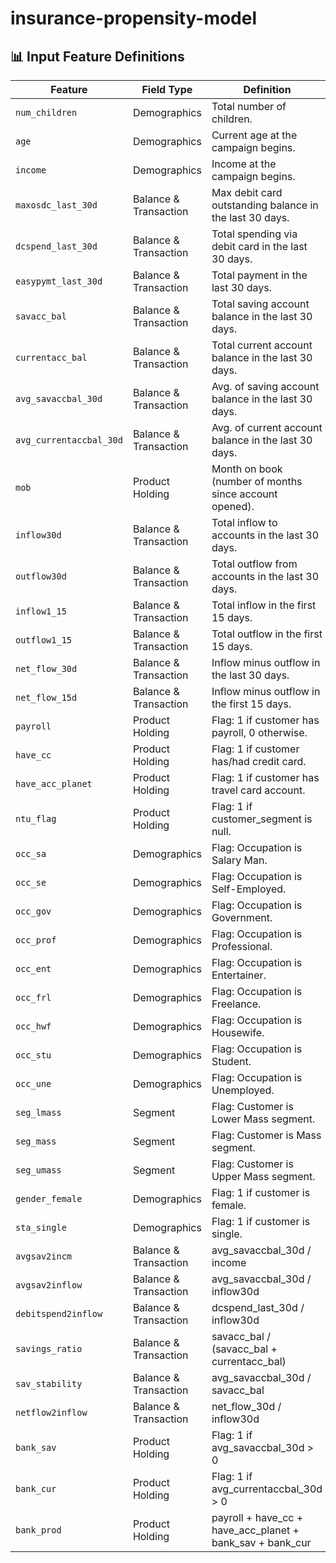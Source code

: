 # insurance-propensity-model

## 📊 Input Feature Definitions
| Feature | Field Type | Definition |
|---------|------------|------------|
| `num_children` | Demographics | Total number of children. |
| `age` | Demographics | Current age at the campaign begins. |
| `income` | Demographics | Income at the campaign begins. |
| `maxosdc_last_30d` | Balance & Transaction | Max debit card outstanding balance in the last 30 days. |
| `dcspend_last_30d` | Balance & Transaction | Total spending via debit card in the last 30 days. |
| `easypymt_last_30d` | Balance & Transaction | Total payment in the last 30 days. |
| `savacc_bal` | Balance & Transaction | Total saving account balance in the last 30 days. |
| `currentacc_bal` | Balance & Transaction | Total current account balance in the last 30 days. |
| `avg_savaccbal_30d` | Balance & Transaction | Avg. of saving account balance in the last 30 days. |
| `avg_currentaccbal_30d` | Balance & Transaction | Avg. of current account balance in the last 30 days. |
| `mob` | Product Holding | Month on book (number of months since account opened). |
| `inflow30d` | Balance & Transaction | Total inflow to accounts in the last 30 days. |
| `outflow30d` | Balance & Transaction | Total outflow from accounts in the last 30 days. |
| `inflow1_15` | Balance & Transaction | Total inflow in the first 15 days. |
| `outflow1_15` | Balance & Transaction | Total outflow in the first 15 days. |
| `net_flow_30d` | Balance & Transaction | Inflow minus outflow in the last 30 days. |
| `net_flow_15d` | Balance & Transaction | Inflow minus outflow in the first 15 days. |
| `payroll` | Product Holding | Flag: 1 if customer has payroll, 0 otherwise. |
| `have_cc` | Product Holding | Flag: 1 if customer has/had credit card. |
| `have_acc_planet` | Product Holding | Flag: 1 if customer has travel card account. |
| `ntu_flag` | Product Holding | Flag: 1 if customer_segment is null. |
| `occ_sa` | Demographics | Flag: Occupation is Salary Man. |
| `occ_se` | Demographics | Flag: Occupation is Self-Employed. |
| `occ_gov` | Demographics | Flag: Occupation is Government. |
| `occ_prof` | Demographics | Flag: Occupation is Professional. |
| `occ_ent` | Demographics | Flag: Occupation is Entertainer. |
| `occ_frl` | Demographics | Flag: Occupation is Freelance. |
| `occ_hwf` | Demographics | Flag: Occupation is Housewife. |
| `occ_stu` | Demographics | Flag: Occupation is Student. |
| `occ_une` | Demographics | Flag: Occupation is Unemployed. |
| `seg_lmass` | Segment | Flag: Customer is Lower Mass segment. |
| `seg_mass` | Segment | Flag: Customer is Mass segment. |
| `seg_umass` | Segment | Flag: Customer is Upper Mass segment. |
| `gender_female` | Demographics | Flag: 1 if customer is female. |
| `sta_single` | Demographics | Flag: 1 if customer is single. |
| `avgsav2incm` | Balance & Transaction | avg_savaccbal_30d / income |
| `avgsav2inflow` | Balance & Transaction | avg_savaccbal_30d / inflow30d |
| `debitspend2inflow` | Balance & Transaction | dcspend_last_30d / inflow30d |
| `savings_ratio` | Balance & Transaction | savacc_bal / (savacc_bal + currentacc_bal) |
| `sav_stability` | Balance & Transaction | avg_savaccbal_30d / savacc_bal |
| `netflow2inflow` | Balance & Transaction | net_flow_30d / inflow30d |
| `bank_sav` | Product Holding | Flag: 1 if avg_savaccbal_30d > 0 |
| `bank_cur` | Product Holding | Flag: 1 if avg_currentaccbal_30d > 0 |
| `bank_prod` | Product Holding | payroll + have_cc + have_acc_planet + bank_sav + bank_cur |
